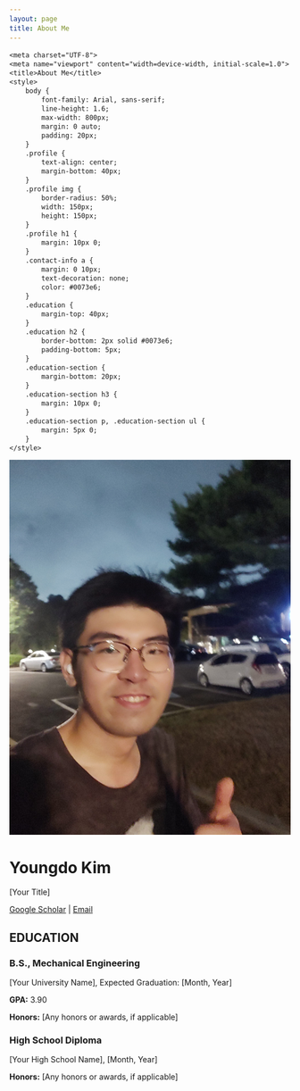 ```yaml
---
layout: page
title: About Me
---
```



    <meta charset="UTF-8">
    <meta name="viewport" content="width=device-width, initial-scale=1.0">
    <title>About Me</title>
    <style>
        body {
            font-family: Arial, sans-serif;
            line-height: 1.6;
            max-width: 800px;
            margin: 0 auto;
            padding: 20px;
        }
        .profile {
            text-align: center;
            margin-bottom: 40px;
        }
        .profile img {
            border-radius: 50%;
            width: 150px;
            height: 150px;
        }
        .profile h1 {
            margin: 10px 0;
        }
        .contact-info a {
            margin: 0 10px;
            text-decoration: none;
            color: #0073e6;
        }
        .education {
            margin-top: 40px;
        }
        .education h2 {
            border-bottom: 2px solid #0073e6;
            padding-bottom: 5px;
        }
        .education-section {
            margin-bottom: 20px;
        }
        .education-section h3 {
            margin: 10px 0;
        }
        .education-section p, .education-section ul {
            margin: 5px 0;
        }
    </style>


<div class="profile">
  <img src="smile.jpg" alt="Profile Picture">
  <h1>Youngdo Kim</h1>
  <p>[Your Title]</p>
  <div class="contact-info">
    <a href="[Google Scholar Link]">Google Scholar</a> | 
    <a href="mailto:[Your Email]">Email</a>
  </div>
</div>

<div class="education">
  <h2>EDUCATION</h2>
        
  <!-- B.S. Section -->
  <div class="education-section">
    <h3>B.S., Mechanical Engineering</h3>
    <p>[Your University Name], Expected Graduation: [Month, Year]</p>
    <p><strong>GPA:</strong> 3.90</p>
    <p><strong>Honors:</strong> [Any honors or awards, if applicable]</p>
  </div>

<!-- High School Diploma Section -->
<div class="education-section">
  <h3>High School Diploma</h3>
  <p>[Your High School Name], [Month, Year]</p>
  <p><strong>Honors:</strong> [Any honors or awards, if applicable]</p>
</div>

